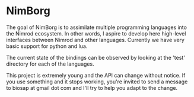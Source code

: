NimBorg
=======

The goal of NimBorg is to assimilate multiple programming languages into the
Nimrod ecosystem. In other words, I aspire to develop here high-level interfaces 
between Nimrod and other languages. Currently we have very basic support for 
python and lua.

The current state of the bindings can be observed by looking at the 'test' directory
for each of the languages. 

This project is extremely young and the API can change without notice. If you 
use something and it stops working, you're invited to send a message to biosap 
at gmail dot com and I'll try to help you adapt to the change.
